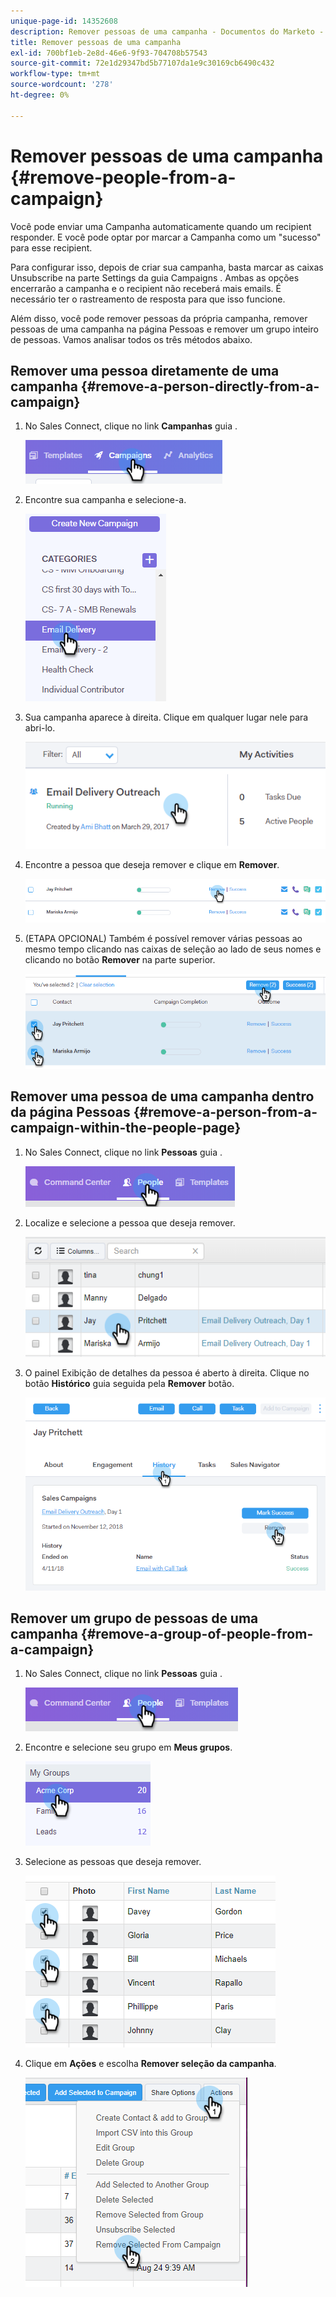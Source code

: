```yaml
---
unique-page-id: 14352608
description: Remover pessoas de uma campanha - Documentos do Marketo - Documentação do produto
title: Remover pessoas de uma campanha
exl-id: 700bf1eb-2e8d-46e6-9f93-704708b57543
source-git-commit: 72e1d29347bd5b77107da1e9c30169cb6490c432
workflow-type: tm+mt
source-wordcount: '278'
ht-degree: 0%

---
```


# Remover pessoas de uma campanha {#remove-people-from-a-campaign}

Você pode enviar uma Campanha automaticamente quando um recipient responder. E você pode optar por marcar a Campanha como um &quot;sucesso&quot; para esse recipient.

Para configurar isso, depois de criar sua campanha, basta marcar as caixas Unsubscribe na parte Settings da guia Campaigns . Ambas as opções encerrarão a campanha e o recipient não receberá mais emails. É necessário ter o rastreamento de resposta para que isso funcione.

Além disso, você pode remover pessoas da própria campanha, remover pessoas de uma campanha na página Pessoas e remover um grupo inteiro de pessoas. Vamos analisar todos os três métodos abaixo.

## Remover uma pessoa diretamente de uma campanha {#remove-a-person-directly-from-a-campaign}

1. No Sales Connect, clique no link **Campanhas** guia .

   ![](assets/one.png)

1. Encontre sua campanha e selecione-a.

   ![](assets/two.png)

1. Sua campanha aparece à direita. Clique em qualquer lugar nele para abri-lo.

   ![](assets/three.png)

1. Encontre a pessoa que deseja remover e clique em **Remover**.

   ![](assets/four.png)

1. (ETAPA OPCIONAL) Também é possível remover várias pessoas ao mesmo tempo clicando nas caixas de seleção ao lado de seus nomes e clicando no botão **Remover** na parte superior.

   ![](assets/five.png)

## Remover uma pessoa de uma campanha dentro da página Pessoas {#remove-a-person-from-a-campaign-within-the-people-page}

1. No Sales Connect, clique no link **Pessoas** guia .

   ![](assets/one-a.png)

1. Localize e selecione a pessoa que deseja remover.

   ![](assets/two-a.png)

1. O painel Exibição de detalhes da pessoa é aberto à direita. Clique no botão **Histórico** guia seguida pela **Remover** botão.

   ![](assets/three-a.png)

## Remover um grupo de pessoas de uma campanha {#remove-a-group-of-people-from-a-campaign}

1. No Sales Connect, clique no link **Pessoas** guia .

   ![](assets/one-b.png)

1. Encontre e selecione seu grupo em **Meus grupos**.

   ![](assets/two-b.png)

1. Selecione as pessoas que deseja remover.

   ![](assets/three-b.png)

1. Clique em **Ações** e escolha **Remover seleção da campanha**.

   ![](assets/four-b.png)

